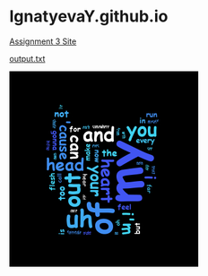 # IgnatyevaY.github.io
[Assignment 3 Site](https://ignatyevay.github.io/Site/)

[output.txt](./Assignment%203/src/output.txt)

![wordcloud](./WordCloud/my-app/kitten_wordcloud.jpg)
